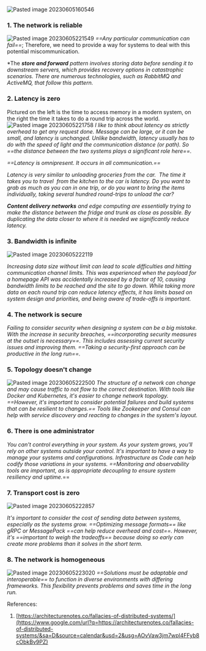 ![Pasted image 20230605160546](Pasted%20image%2020230605160546.png)

### 1. The network is reliable
![Pasted image 20230605221549](Pasted%20image%2020230605221549.png)
*==Any particular communication can fail==*; Therefore, we need to provide a way for systems to deal with this potential miscommunication.

*The ***store and forward*** *pattern involves storing data before sending it to downstream servers, which provides recovery options in catastrophic scenarios. There are numerous technologies, such as RabbitMQ and ActiveMQ, that follow this pattern.*

### 2. Latency is zero

Pictured on the left is the time to access memory in a modern system, on the right the time it takes to do a round trip across the world.
![Pasted image 20230605221758](Pasted%20image%2020230605221758.png)
*I like to think about latency as strictly overhead to get any request done. Message can be large, or it can be small, and latency is unchanged. Unlike bandwidth, latency usually has to do with the speed of light and the communication distance (or path). So ==the distance between the two systems plays a significant role here==.*

*==Latency is omnipresent. It occurs in all communication.==*

*Latency is very similar to unloading groceries from the car.  The time it takes you to travel  from the kitchen to the car is latency. Do you want to grab as much as you can in one trip, or do you want to bring the items individually, taking several hundred round-trips to unload the car?*

***Content delivery networks** and edge computing are essentially trying to make the distance between the fridge and trunk as close as possible. By duplicating the data closer to where it is needed we significantly reduce latency.*

### 3. Bandwidth is infinite

![Pasted image 20230605222119](Pasted%20image%2020230605222119.png)

*Increasing data size without limit can lead to scale difficulties and hitting communication channel limits. This was experienced when the payload for a homepage API was accidentally increased by a factor of 10, causing bandwidth limits to be reached and the site to go down. While taking more data on each round trip can reduce latency effects, it has limits based on system design and priorities, and being aware of trade-offs is important.*

### 4. The network is secure

*Failing to consider security when designing a system can be a big mistake. With the increase in security breaches, ==incorporating security measures at the outset is necessary==. This includes assessing current security issues and improving them. ==Taking a security-first approach can be productive in the long run==.*

### 5. Topology doesn't change
![Pasted image 20230605222500](Pasted%20image%2020230605222500.png)
*The structure of a network can change and may cause traffic to not flow to the correct destination. With tools like Docker and Kubernetes, it's easier to change network topology. ==However, it's important to consider potential failures and build systems that can be resilient to changes.== Tools like Zookeeper and Consul can help with service discovery and reacting to changes in the system's layout.*

### 6. There is one administrator

*You can't control everything in your system. As your system grows, you'll rely on other systems outside your control. It's important to have a way to manage your systems and configurations. Infrastructure as Code can help codify those variations in your systems. ==Monitoring and observability tools are important, as is appropriate decoupling to ensure system resiliency and uptime.*==

### 7. Transport cost is zero

![Pasted image 20230605222857](Pasted%20image%2020230605222857.png)

*It's important to consider the cost of sending data between systems, especially as the systems grow. ==Optimizing message formats== like gRPC or MessagePack ==can help reduce overhead and cost==. However, it's ==important to weigh the tradeoffs== because doing so early can create more problems than it solves in the short term.*

### 8. The network is homogeneous
![Pasted image 20230605223020](Pasted%20image%2020230605223020.png)
*==Solutions must be adaptable and interoperable== to function in diverse environments with differing frameworks. This flexibility prevents problems and saves time in the long run.*


References:
1. [https://architecturenotes.co/fallacies-of-distributed-systems/](https://www.google.com/url?q=https://architecturenotes.co/fallacies-of-distributed-systems/&sa=D&source=calendar&usd=2&usg=AOvVaw3jm7wpl4FFyb8cObkBv9PZ)